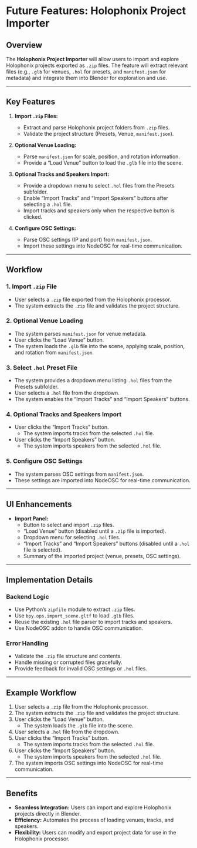 # Future Features: Holophonix Project Importer

## Overview
The **Holophonix Project Importer** will allow users to import and explore Holophonix projects exported as `.zip` files. The feature will extract relevant files (e.g., `.glb` for venues, `.hol` for presets, and `manifest.json` for metadata) and integrate them into Blender for exploration and use.

---

## Key Features
1. **Import `.zip` Files:**
   - Extract and parse Holophonix project folders from `.zip` files.
   - Validate the project structure (Presets, Venue, `manifest.json`).

2. **Optional Venue Loading:**
   - Parse `manifest.json` for scale, position, and rotation information.
   - Provide a “Load Venue” button to load the `.glb` file into the scene.

3. **Optional Tracks and Speakers Import:**
   - Provide a dropdown menu to select `.hol` files from the Presets subfolder.
   - Enable “Import Tracks” and “Import Speakers” buttons after selecting a `.hol` file.
   - Import tracks and speakers only when the respective button is clicked.

4. **Configure OSC Settings:**
   - Parse OSC settings (IP and port) from `manifest.json`.
   - Import these settings into NodeOSC for real-time communication.

---

## Workflow

### **1. Import `.zip` File**
- User selects a `.zip` file exported from the Holophonix processor.
- The system extracts the `.zip` file and validates the project structure.

### **2. Optional Venue Loading**
- The system parses `manifest.json` for venue metadata.
- User clicks the “Load Venue” button.
- The system loads the `.glb` file into the scene, applying scale, position, and rotation from `manifest.json`.

### **3. Select `.hol` Preset File**
- The system provides a dropdown menu listing `.hol` files from the Presets subfolder.
- User selects a `.hol` file from the dropdown.
- The system enables the “Import Tracks” and “Import Speakers” buttons.

### **4. Optional Tracks and Speakers Import**
- User clicks the “Import Tracks” button.
  - The system imports tracks from the selected `.hol` file.
- User clicks the “Import Speakers” button.
  - The system imports speakers from the selected `.hol` file.

### **5. Configure OSC Settings**
- The system parses OSC settings from `manifest.json`.
- These settings are imported into NodeOSC for real-time communication.

---

## UI Enhancements
- **Import Panel:**
  - Button to select and import `.zip` files.
  - “Load Venue” button (disabled until a `.zip` file is imported).
  - Dropdown menu for selecting `.hol` files.
  - “Import Tracks” and “Import Speakers” buttons (disabled until a `.hol` file is selected).
  - Summary of the imported project (venue, presets, OSC settings).

---

## Implementation Details
### **Backend Logic**
- Use Python’s `zipfile` module to extract `.zip` files.
- Use `bpy.ops.import_scene.gltf` to load `.glb` files.
- Reuse the existing `.hol` file parser to import tracks and speakers.
- Use NodeOSC addon to handle OSC communication.

### **Error Handling**
- Validate the `.zip` file structure and contents.
- Handle missing or corrupted files gracefully.
- Provide feedback for invalid OSC settings or `.hol` files.

---

## Example Workflow
1. User selects a `.zip` file from the Holophonix processor.
2. The system extracts the `.zip` file and validates the project structure.
3. User clicks the “Load Venue” button.
   - The system loads the `.glb` file into the scene.
4. User selects a `.hol` file from the dropdown.
5. User clicks the “Import Tracks” button.
   - The system imports tracks from the selected `.hol` file.
6. User clicks the “Import Speakers” button.
   - The system imports speakers from the selected `.hol` file.
7. The system imports OSC settings into NodeOSC for real-time communication.

---

## Benefits
- **Seamless Integration:** Users can import and explore Holophonix projects directly in Blender.
- **Efficiency:** Automates the process of loading venues, tracks, and speakers.
- **Flexibility:** Users can modify and export project data for use in the Holophonix processor.
